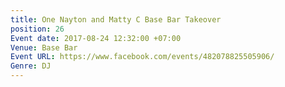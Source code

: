 ```yaml
---
title: One Nayton and Matty C Base Bar Takeover
position: 26
Event date: 2017-08-24 12:32:00 +07:00
Venue: Base Bar
Event URL: https://www.facebook.com/events/482078825505906/
Genre: DJ
---
```


